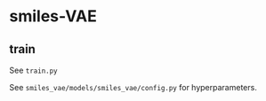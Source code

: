 # smiles-VAE

## train

See `train.py`

See `smiles_vae/models/smiles_vae/config.py` for hyperparameters. 


